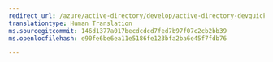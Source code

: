 ```yaml
---
redirect_url: /azure/active-directory/develop/active-directory-devquickstarts-openidconnect-nodejs
translationtype: Human Translation
ms.sourcegitcommit: 146d1377a017becdcdcd7fed7b97f07c2cb2bb39
ms.openlocfilehash: e90fe6be6ea11e5186fe123bfa2ba6e45f7fdb76

---
```



<!--HONumber=Feb17_HO1-->


